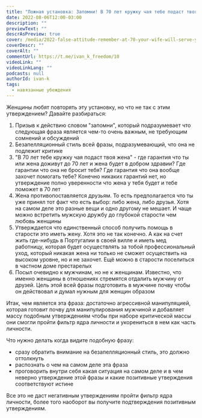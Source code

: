 ```yaml
---
title: "Ложная установка: Запомни! В 70 лет кружку чая тебе подаст твоя жена, а не друзья. Не ставь дружбу выше семьи"
date: 2022-08-06T12:00-03:00
description: ""
previewText: ""
descrAsPreview: true
cover: /media/2022-false-attitude-remember-at-70-your-wife-will-serve-you-a-mug-of-tea-not-your-friends-don-t-put-friendship-before-family.avif
coverDescr: ""
coverAlt: ""
commentUrl: https://t.me/ivan_k_freedom/10
videoLink: ""
videoLinkLang: ""
podcasts: null
authorId: ivan-k
tags:
  - навязанные убеждения
---
```


Женщины любят повторять эту установку, но что не так с этим утверждением? Давайте разбираться:

1. Призыв к действию словом "запомни", который подразумевает что следующая фраза является чем-то очень важным, не требующим сомнений и обсуждений
2. Безапелляционный стиль всей фразы, подразумевающий, что она не подлежит критике
3. "В 70 лет тебе кружку чая подаст твоя жена" - где гарантия что ты или жена доживут до 70 лет и жена будет в добром здравии? Где гарантии что она не бросит тебя? Где гарантия что она вообще захочет помогать тебе? Конечно никаких гарантий нет, но утверждение полно уверенности что жена у тебя будет и тебе поможет в 70 лет
4. Жена противопоставляется друзьям. То есть предполагается что ты уже принял тот факт что есть выбор: либо жена, либо друзья. Хотя на самом деле это разные вещи и одно другому не мешает. И чаще можно встретить мужскую дружбу до глубокой старости чем любовь женщины
5. Утверждается что единственный способ получить помощь в старости это иметь жену. Хотя это не так конечно. А как на счет жить где-нибудь в Португалии в своей вилле и иметь мед работницу, которая будет осуществлять за тобой профессиональный уход, который никакая жена ни только не сможет осуществить на высоком уровне, но и не захочет. Ещё можно в старости поселиться в частном доме престарелых
6. Посыл очевидно к мужчинам, но не к женщинам. Известно, что именно женщины в отношениях стремятся отдалить мужчину от друзей. Цель этой всей фразы подготовить в мужчине почву чтобы он действовал и думал нужным для женщин образом

Итак, чем является эта фраза: достаточно агрессивной манипуляцией, которая готовит почву для манипулирования мужчиной и добавляет массу подобным утверждениям чтобы при наборе критической массы они смогли пройти фильтр ядра личности и укорениться в нем как часть личности.

Что нужно делать когда видите подобную фразу:

- сразу обратить внимание на безапелляционный стиль, это должно оттолкнуть
- распознать о чем на самом деле эта фраза
- проговорить внутри себя какая ситуация на самом деле и в чем неверно утверждение этой фразы и какие позитивные утверждения соответствуют истине

Все это не даст негативным утверждениям пройти фильтр ядра личности, более того наоборот вы получите подтверждения позитивным утверждениям.
